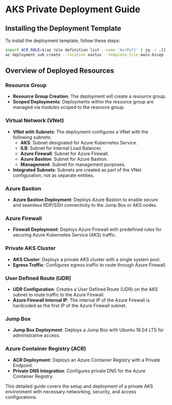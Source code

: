 # AKS Private Deployment Guide

## Installing the Deployment Template

To install the deployment template, follow these steps:

```bash
export ACR_ROLE=$(az role definition list --name 'AcrPull' | jq -r .[].id)
az deployment sub create --location eastus --template-file main.bicep --parameter aks.bicepparam
```

## Overview of Deployed Resources

### Resource Group
- **Resource Group Creation**: The deployment will create a resource group.
- **Scoped Deployments**: Deployments within the resource group are managed via modules scoped to the resource group.

### Virtual Network (VNet)
- **VNet with Subnets**: The deployment configures a VNet with the following subnets:
  - **AKS**: Subnet designated for Azure Kubernetes Service.
  - **ILB**: Subnet for Internal Load Balancer.
  - **Azure Firewall**: Subnet for Azure Firewall.
  - **Azure Bastion**: Subnet for Azure Bastion.
  - **Management**: Subnet for management purposes.
- **Integrated Subnets**: Subnets are created as part of the VNet configuration, not as separate entities.

### Azure Bastion
- **Azure Bastion Deployment**: Deploys Azure Bastion to enable secure and seamless RDP/SSH connectivity to the Jump Box or AKS nodes.

### Azure Firewall
- **Firewall Deployment**: Deploys Azure Firewall with predefined rules for securing Azure Kubernetes Service (AKS) traffic.

### Private AKS Cluster
- **AKS Cluster**: Deploys a private AKS cluster with a single system pool.
- **Egress Traffic**: Configures egress traffic to route through Azure Firewall.

### User Defined Route (UDR)
- **UDR Configuration**: Creates a User Defined Route (UDR) on the AKS subnet to route traffic to the Azure Firewall.
- **Azure Firewall Internal IP**: The internal IP of the Azure Firewall is hardcoded as the first IP of the Azure Firewall subnet.

### Jump Box
- **Jump Box Deployment**: Deploys a Jump Box with Ubuntu 18.04 LTS for administrative access.

### Azure Container Registry (ACR)
- **ACR Deployment**: Deploys an Azure Container Registry with a Private Endpoint.
- **Private DNS Integration**: Configures private DNS for the Azure Container Registry.

This detailed guide covers the setup and deployment of a private AKS environment with necessary networking, security, and access configurations.